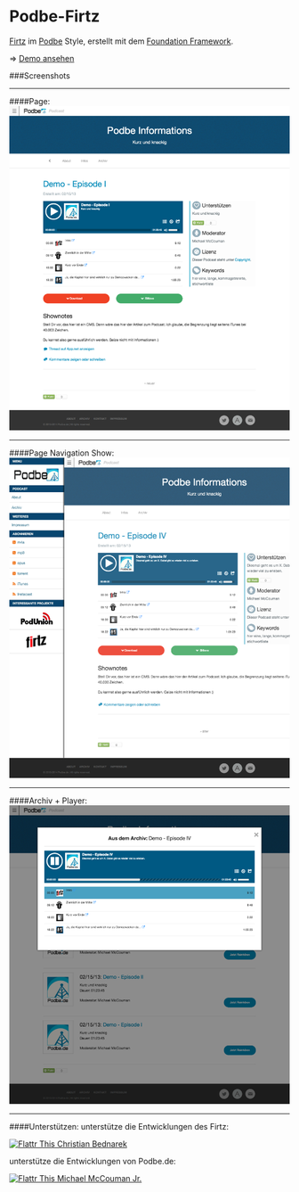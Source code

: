 Podbe-Firtz
===========

<a href="http://firtz.org">Firtz</a> im <a href="http://podbe.de">Podbe</a> Style, erstellt mit dem <a href="http://foundation.zurb.com/">Foundation Framework</a>.


=> <a href="http://foundation.wikibyte.org">Demo ansehen</a>


###Screenshots

----

####Page:
<img src="https://raw.githubusercontent.com/McCouman/Podbe-Firtz/master/screen.png">

----

####Page Navigation Show:
<img src="https://raw.githubusercontent.com/McCouman/Podbe-Firtz/master/screen-show.png">

----

####Archiv + Player:
<img src="https://raw.githubusercontent.com/McCouman/Podbe-Firtz/master/screen-archiv.png">

----

####Unterstützen:
unterstütze die Entwicklungen des Firtz:
<!--Firtz-->
<a href="https://flattr.com/profile/eazyliving">
<img src="https://raw.github.com/ReliveRadio/reliveradio-ressources/master/flattr/rr-flattr-buttons.jpg" 
alt="Flattr This" title="Flattr This" style="max-width:100%;"> Christian Bednarek</a> 


unterstütze die Entwicklungen von Podbe.de:
<!--McCouman-->
<a href="https://flattr.com/profile/mccouman">
<img src="https://raw.github.com/ReliveRadio/reliveradio-ressources/master/flattr/rr-flattr-buttons.jpg" 
alt="Flattr This" title="Flattr This" style="max-width:100%;"> Michael McCouman Jr.</a> 


